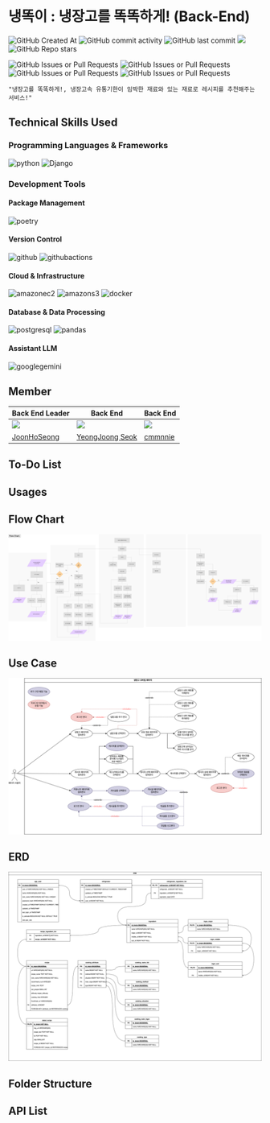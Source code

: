 # 냉똑이 : 냉장고를 똑똑하게! (Back-End)
![GitHub Created At](https://img.shields.io/github/created-at/OZ-Coding-School/oz_03_main-002-BE)
![GitHub commit activity](https://img.shields.io/github/commit-activity/t/OZ-Coding-School/oz_03_main-002-BE)
![GitHub last commit](https://img.shields.io/github/last-commit/OZ-Coding-School/oz_03_main-002-BE)
<a href="https://hits.seeyoufarm.com"><img src="https://hits.seeyoufarm.com/api/count/incr/badge.svg?url=https://github.com/OZ-Coding-School/oz_03_main-002-BE&count_bg=%23D2F3FF&title_bg=%235EEAFF&icon=&icon_color=%23E7E7E7&title=Hits&edge_flat=false"/></a>
![GitHub Repo stars](https://img.shields.io/github/stars/OZ-Coding-School/oz_03_main-002-BE)


![GitHub Issues or Pull Requests](https://img.shields.io/github/issues/OZ-Coding-School/oz_03_main-002-BE)
![GitHub Issues or Pull Requests](https://img.shields.io/github/issues-closed/OZ-Coding-School/oz_03_main-002-BE)
![GitHub Issues or Pull Requests](https://img.shields.io/github/issues-pr/OZ-Coding-School/oz_03_main-002-BE)
![GitHub Issues or Pull Requests](https://img.shields.io/github/issues-pr-closed/OZ-Coding-School/oz_03_main-002-BE)

```
"냉장고를 똑똑하게!, 냉장고속 유통기한이 임박한 재료와 있는 재료로 레시피를 추천해주는 서비스!"
```

## Technical Skills Used
### Programming Languages & Frameworks
![python](https://img.shields.io/badge/python-1D9FD7?style=for-the-badge&logo=python&logoColor=white)
![Django](https://img.shields.io/badge/django-%23092E20.svg?style=for-the-badge&logo=django&logoColor=white)

### Development Tools
#### Package Management
![poetry](https://img.shields.io/badge/poetry-%2360A5FA.svg?style=for-the-badge&logo=poetry&logoColor=white)
#### Version Control
![github](https://img.shields.io/badge/github-%23181717.svg?style=for-the-badge&logo=github&logoColor=white)
![githubactions](https://img.shields.io/badge/githubactions-%232088FF.svg?style=for-the-badge&logo=githubactions&logoColor=white)
#### Cloud & Infrastructure
![amazonec2](https://img.shields.io/badge/amazonec2-%23FF9900.svg?style=for-the-badge&logo=amazonec2&logoColor=white)
![amazons3](https://img.shields.io/badge/amazons3-%23569A31.svg?style=for-the-badge&logo=amazons3&logoColor=white)
![docker](https://img.shields.io/badge/docker-%232496ED.svg?style=for-the-badge&logo=docker&logoColor=white)

#### Database & Data Processing
![postgresql](https://img.shields.io/badge/postgresql-%234169E1.svg?style=for-the-badge&logo=postgresql&logoColor=white)
![pandas](https://img.shields.io/badge/pandas-%23150458.svg?style=for-the-badge&logo=pandas&logoColor=white)

#### Assistant LLM
![googlegemini](https://img.shields.io/badge/googlegemini-%238E75B2.svg?style=for-the-badge&logo=googlegemini&logoColor=white)


## Member
|Back End Leader|Back End|Back End|
|-----|-----|-----|
|[<img src="https://avatars.githubusercontent.com/u/87454608?v=4" width="100">](https://github.com/JoonHoSeong)|[<img src="https://avatars.githubusercontent.com/u/164370715?v=4" width="100">](https://github.com/Moon-Nights)|[<img src="https://avatars.githubusercontent.com/u/144230243?v=4" width="100">](https://github.com/cmmnnie)|
|[JoonHoSeong](https://github.com/JoonHoSeong)|[YeongJoong Seok](https://github.com/Moon-Nights)|[cmmnnie](https://github.com/cmmnnie)|

## To-Do List

## Usages

## Flow Chart
<img src='https://github.com/OZ-Coding-School/oz_03_main-002-BE/blob/main/images/flowchart.png'>

## Use Case
<img src='https://github.com/OZ-Coding-School/oz_03_main-002-BE/blob/main/images/UseCase.png'>

## ERD
<img src='https://github.com/OZ-Coding-School/oz_03_main-002-BE/blob/main/images/ERD.png'>

## Folder Structure

## API List
